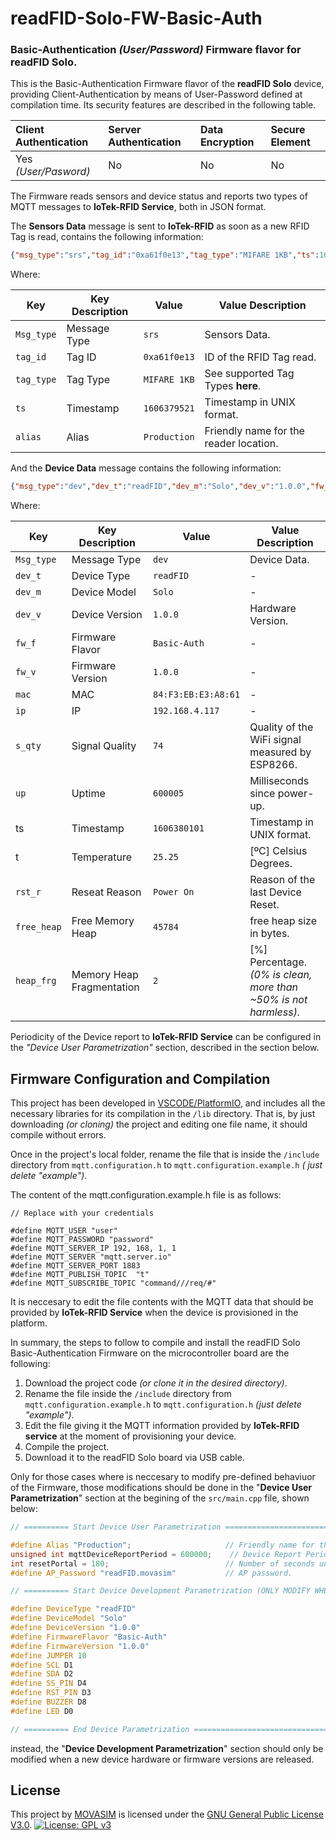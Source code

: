 # readFID-Solo-FW-Basic-Auth
### Basic-Authentication *(User/Password)* Firmware flavor for readFID Solo.

This is the Basic-Authentication Firmware flavor of the **readFID Solo** device, providing Client-Authentication by means of User-Password defined at compilation time. Its security features are described in the following table.

| Client Authentication | Server Authentication | Data Encryption | Secure Element |
| :-------------------- | :-------------------- | :-------------- | :------------- |
| Yes *(User/Pasword)*  | No                    | No              | No             |

The Firmware reads sensors and device status and reports two types of MQTT messages to **IoTek-RFID Service**, both in JSON format.

The **Sensors Data** message is sent to **IoTek-RFID** as soon as a new RFID Tag is read, contains the following information:

```json
{"msg_type":"srs","tag_id":"0xa61f0e13","tag_type":"MIFARE 1KB","ts":1606379521,"alias":"Production"}
```

Where:

| Key        | Key Description | Value        | Value Description                      |
| ---------- | --------------- | ------------ | -------------------------------------- |
| `Msg_type` | Message Type    | `srs`        | Sensors Data.                          |
| `tag_id`   | Tag ID          | `0xa61f0e13` | ID of the RFID Tag read.               |
| `tag_type` | Tag Type        | `MIFARE 1KB` | See supported Tag Types **here**.      |
| `ts`       | Timestamp       | `1606379521` | Timestamp in UNIX format.              |
| `alias`    | Alias           | `Production` | Friendly name for the reader location. |

And the **Device Data** message contains the following information:

```json
{"msg_type":"dev","dev_t":"readFID","dev_m":"Solo","dev_v":"1.0.0","fw_f":"Basic-Auth","fw_v":"1.0.0","mac":"84:F3:EB:E3:A8:61","ip":"192.168.4.117","s_qty":74,"up":600005,"ts":1606380101,"t":25.25,"rst_r":"Power On","free_heap":45784,"heap_frg":2}
```

Where:

| Key         | Key Description           | Value               | Value Description                                            |
| ----------- | ------------------------- | ------------------- | ------------------------------------------------------------ |
| `Msg_type`  | Message Type              | `dev`               | Device Data.                                                 |
| `dev_t`     | Device Type               | `readFID`           | -                                                            |
| `dev_m`     | Device Model              | `Solo`              | -                                                            |
| `dev_v`     | Device Version            | `1.0.0`             | Hardware Version.                                            |
| `fw_f`      | Firmware Flavor           | `Basic-Auth`        | -                                                            |
| `fw_v`      | Firmware Version          | `1.0.0`             | -                                                            |
| `mac`       | MAC                       | `84:F3:EB:E3:A8:61` | -                                                            |
| `ip`        | IP                        | `192.168.4.117`     | -                                                            |
| `s_qty`     | Signal Quality            | `74`                | Quality of the WiFi signal measured by ESP8266.              |
| `up`        | Uptime                    | `600005`            | Milliseconds since power-up.                                 |
| ts          | Timestamp                 | `1606380101`        | Timestamp in UNIX format.                                    |
| t           | Temperature               | `25.25`             | [ºC] Celsius Degrees.                                        |
| `rst_r`     | Reseat Reason             | `Power On`          | Reason of the last Device Reset.                             |
| `free_heap` | Free Memory Heap          | `45784`             | free heap size in bytes.                                     |
| `heap_frg`  | Memory Heap Fragmentation | `2`                 | [%] Percentage. *(0% is clean, more than ~50% is not harmless).* |

Periodicity of the Device report to **IoTek-RFID Service** can be configured in the *"Device User Parametrization"* section, described in the section below.

## Firmware Configuration and Compilation

This project has been developed in [VSCODE/PlatformIO](VSCODE/PlatformIO), and includes all the necessary libraries for its compilation in the `/lib` directory. That is, by just downloading *(or cloning)* the project and editing one file name, it should compile without errors.

Once in the project's local folder, rename the file that is inside the `/include` directory from `mqtt.configuration.h` to `mqtt.configuration.example.h` *( just delete "example")*.

The content of the mqtt.configuration.example.h file is as follows:

```
// Replace with your credentials

#define MQTT_USER "user"
#define MQTT_PASSWORD "password"
#define MQTT_SERVER_IP 192, 168, 1, 1
#define MQTT_SERVER "mqtt.server.io"
#define MQTT_SERVER_PORT 1883
#define MQTT_PUBLISH_TOPIC  "t"
#define MQTT_SUBSCRIBE_TOPIC "command///req/#"
```

It is neccesary to edit the file contents with the MQTT data that should be provided by **IoTek-RFID Service** when the device is provisioned in the platform.

In summary, the steps to follow to compile and install the readFID Solo Basic-Authentication Firmware on the microcontroller board are the following:

1. Download the project code *(or clone it in the desired directory)*.
2. Rename the file inside the `/include` directory from `mqtt.configuration.example.h` to `mqtt.configuration.h` *(just delete "example")*.
3. Edit the file giving it the MQTT information provided by **IoTek-RFID service** at the moment of provisioning your device.
4. Compile the project.
5. Download it to the readFID Solo board via USB cable.

Only for those cases where is neccesary to modify pre-defined behaviuor of the Firmware, those modifications should be done in the "**Device User Parametrization**" section at the begining of the `src/main.cpp` file, shown below:

```c++
// ========== Start Device User Parametrization ================================================================

#define Alias "Production";                     // Friendly name for the Reader location.
unsigned int mqttDeviceReportPeriod = 600000;    // Device Report Period (Miliseconds).
int resetPortal = 180;                          // Number of seconds until the WiFiManager resests ESP8266.
#define AP_Password "readFID.movasim"           // AP password.

// ========== Start Device Development Parametrization (ONLY MODIFY WHEN NEW HW/FW VERSION IS RELASED) =========

#define DeviceType "readFID" 
#define DeviceModel "Solo"
#define DeviceVersion "1.0.0"
#define FirmwareFlavor "Basic-Auth"
#define FirmwareVersion "1.0.0"
#define JUMPER 10
#define SCL D1
#define SDA D2
#define SS_PIN D4
#define RST_PIN D3
#define BUZZER D8
#define LED D0

// ========== End Device Parametrization =======================================================================

```

instead, the "**Device Development Parametrization**" section should only be modified when a new device hardware or firmware versions are released.

## License

This project by [MOVASIM](https://movasim.com/) is licensed under the [GNU General Public License V3.0](https://github.com/movasim/readFID-Solo-FW-Basic-Auth/blob/main/LICENSE).
[![License: GPL v3](https://img.shields.io/badge/License-GPL%20v3-blue.svg)](http://www.gnu.org/licenses/gpl-3.0)

